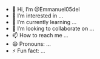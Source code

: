 - 👋 Hi, I’m @Emmanuel05del
- 👀 I’m interested in ...
- 🌱 I’m currently learning ...
- 💞️ I’m looking to collaborate on ...
- 📫 How to reach me ...
- 😄 Pronouns: ...
- ⚡ Fun fact: ...

<!---
Emmanuel05del/Emmanuel05del is a ✨ special ✨ repository because its `README.md` (this file) appears on your GitHub profile.
You can click the Preview link to take a look at your changes.
--->
